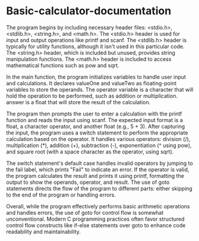 # Basic-calculator-documentation
The program begins by including necessary header files: <stdio.h>, <stdlib.h>, <string.h>, and <math.h>. The <stdio.h> header is used for input and output operations like printf and scanf. The <stdlib.h> header is typically for utility functions, although it isn't used in this particular code. The <string.h> header, which is included but unused, provides string manipulation functions. The <math.h> header is included to access mathematical functions such as pow and sqrt.

In the main function, the program initializes variables to handle user input and calculations. It declares valueOne and valueTwo as floating-point variables to store the operands. The operator variable is a character that will hold the operation to be performed, such as addition or multiplication. answer is a float that will store the result of the calculation.

The program then prompts the user to enter a calculation with the printf function and reads the input using scanf. The expected input format is a float, a character operator, and another float (e.g., 5 + 3). After capturing the input, the program uses a switch statement to perform the appropriate calculation based on the operator. It handles various operators: division (/), multiplication (*), addition (+), subtraction (-), exponentiation (^ using pow), and square root (with a space character as the operator, using sqrt).

The switch statement's default case handles invalid operators by jumping to the fail label, which prints "Fail" to indicate an error. If the operator is valid, the program calculates the result and prints it using printf, formatting the output to show the operands, operator, and result. The use of goto statements directs the flow of the program to different parts: either skipping to the end of the program or handling errors.

Overall, while the program effectively performs basic arithmetic operations and handles errors, the use of goto for control flow is somewhat unconventional. Modern C programming practices often favor structured control flow constructs like if-else statements over goto to enhance code readability and maintainability.
